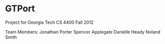 GTPort
======

Project for Georgia Tech CS 4400 Fall 2012

Team Members:
Jonathan Porter
Spencer Applegate
Danielle Heady
Noland Smith